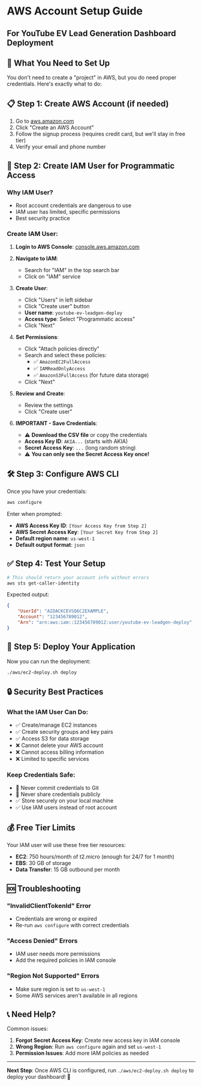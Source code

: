 # AWS Account Setup Guide
## For YouTube EV Lead Generation Dashboard Deployment

## 🎯 **What You Need to Set Up**

You don't need to create a "project" in AWS, but you do need proper credentials. Here's exactly what to do:

## 📋 **Step 1: Create AWS Account (if needed)**

1. Go to [aws.amazon.com](https://aws.amazon.com)
2. Click "Create an AWS Account"
3. Follow the signup process (requires credit card, but we'll stay in free tier)
4. Verify your email and phone number

## 🔑 **Step 2: Create IAM User for Programmatic Access**

### **Why IAM User?**
- Root account credentials are dangerous to use
- IAM user has limited, specific permissions
- Best security practice

### **Create IAM User:**

1. **Login to AWS Console**: [console.aws.amazon.com](https://console.aws.amazon.com)

2. **Navigate to IAM**:
   - Search for "IAM" in the top search bar
   - Click on "IAM" service

3. **Create User**:
   - Click "Users" in left sidebar
   - Click "Create user" button
   - **User name**: `youtube-ev-leadgen-deploy`
   - **Access type**: Select "Programmatic access"
   - Click "Next"

4. **Set Permissions**:
   - Click "Attach policies directly"
   - Search and select these policies:
     - ✅ `AmazonEC2FullAccess`
     - ✅ `IAMReadOnlyAccess` 
     - ✅ `AmazonS3FullAccess` (for future data storage)
   - Click "Next"

5. **Review and Create**:
   - Review the settings
   - Click "Create user"

6. **IMPORTANT - Save Credentials**:
   - ⚠️ **Download the CSV file** or copy the credentials
   - **Access Key ID**: `AKIA...` (starts with AKIA)
   - **Secret Access Key**: `...` (long random string)
   - ⚠️ **You can only see the Secret Access Key once!**

## 🛠️ **Step 3: Configure AWS CLI**

Once you have your credentials:

```bash
aws configure
```

Enter when prompted:
- **AWS Access Key ID**: `[Your Access Key from Step 2]`
- **AWS Secret Access Key**: `[Your Secret Key from Step 2]`
- **Default region name**: `us-west-1`
- **Default output format**: `json`

## ✅ **Step 4: Test Your Setup**

```bash
# This should return your account info without errors
aws sts get-caller-identity
```

Expected output:
```json
{
    "UserId": "AIDACKCEVSQ6C2EXAMPLE",
    "Account": "123456789012",
    "Arn": "arn:aws:iam::123456789012:user/youtube-ev-leadgen-deploy"
}
```

## 🚀 **Step 5: Deploy Your Application**

Now you can run the deployment:
```bash
./aws/ec2-deploy.sh deploy
```

## 🔒 **Security Best Practices**

### **What the IAM User Can Do:**
- ✅ Create/manage EC2 instances
- ✅ Create security groups and key pairs
- ✅ Access S3 for data storage
- ❌ Cannot delete your AWS account
- ❌ Cannot access billing information
- ❌ Limited to specific services

### **Keep Credentials Safe:**
- 🚫 Never commit credentials to Git
- 🚫 Never share credentials publicly
- ✅ Store securely on your local machine
- ✅ Use IAM users instead of root account

## 💰 **Free Tier Limits**

Your IAM user will use these free tier resources:
- **EC2**: 750 hours/month of t2.micro (enough for 24/7 for 1 month)
- **EBS**: 30 GB of storage
- **Data Transfer**: 15 GB outbound per month

## 🆘 **Troubleshooting**

### **"InvalidClientTokenId" Error**
- Credentials are wrong or expired
- Re-run `aws configure` with correct credentials

### **"Access Denied" Errors**
- IAM user needs more permissions
- Add the required policies in IAM console

### **"Region Not Supported" Errors**
- Make sure region is set to `us-west-1`
- Some AWS services aren't available in all regions

## 📞 **Need Help?**

Common issues:
1. **Forgot Secret Access Key**: Create new access key in IAM console
2. **Wrong Region**: Run `aws configure` again and set `us-west-1`
3. **Permission Issues**: Add more IAM policies as needed

---

**Next Step**: Once AWS CLI is configured, run `./aws/ec2-deploy.sh deploy` to deploy your dashboard! 🚀 